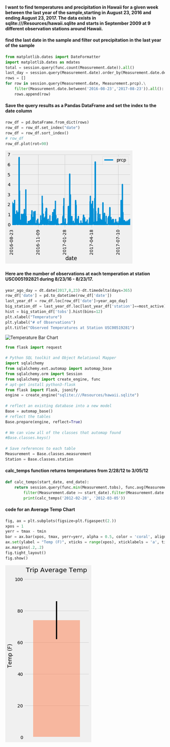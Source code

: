#### I want to find temperatures and precipitation in Hawaii for a given week between the last year of the sample,starting in August 23, 2016 and ending August 23, 2017.  The data exists in sqlite:///Resources/hawaii.sqlite and starts in September 2009 at 9 different observation stations around Hawaii.

#### find the last date in the sample and filter out precipitation in the last year of the sample
```python
from matplotlib.dates import DateFormatter
import matplotlib.dates as mdates
total = session.query(func.count(Measurement.date)).all()
last_day = session.query(Measurement.date).order_by(Measurement.date.desc()).first()
rows = []
for row in session.query(Measurement.date, Measurement.prcp).\
    filter(Measurement.date.between('2016-08-23','2017-08-23')).all():  #.limit(15)
    rows.append(row)
```

#### Save the query results as a Pandas DataFrame and set the index to the date column
```python
row_df = pd.DataFrame.from_dict(rows)
row_df = row_df.set_index("date")
row_df = row_df.sort_index()
# row_df
row_df.plot(rot=90)
```
![Precipitation Bar Chart](precipitation.png)

#### Here are the number of observations at each temperation at station USC005192821 during 8/23/16 - 8/23/17.
```python
year_ago_day = dt.date(2017,8,23)-dt.timedelta(days=365)
row_df['date'] = pd.to_datetime(row_df['date'])
last_year_df = row_df.loc[row_df['date']>year_ago_day]
big_station_df = last_year_df.loc[last_year_df['station']==most_active]
hist = big_station_df['tobs'].hist(bins=12)
plt.xlabel("Temperature")
plt.ylabel("# of Observations") 
plt.title("Observed Temperatures at Station USC00519281")
```
![Temperature Bar Chart](USC005192821.png)

```python
from flask import request

# Python SQL toolkit and Object Relational Mapper
import sqlalchemy
from sqlalchemy.ext.automap import automap_base
from sqlalchemy.orm import Session
from sqlalchemy import create_engine, func
# apt-get install python3-flask
from flask import Flask, jsonify
engine = create_engine("sqlite:///Resources/hawaii.sqlite")

# reflect an existing database into a new model
Base = automap_base()
# reflect the tables
Base.prepare(engine, reflect=True)

# We can view all of the classes that automap found
#Base.classes.keys()

# Save references to each table
Measurement = Base.classes.measurement
Station = Base.classes.station
```

#### calc_temps function returns temperatures from 2/28/12 to 3/05/12
```python
def calc_temps(start_date, end_date):
    return session.query(func.min(Measurement.tobs), func.avg(Measurement.tobs), func.max(Measurement.tobs)).\
        filter(Measurement.date >= start_date).filter(Measurement.date <= end_date).all()
        print(calc_temps('2012-02-28', '2012-03-05'))
```

#### code for an Average Temp Chart
```python
fig, ax = plt.subplots(figsize=plt.figaspect(2.))
xpos = 1
yerr = tmax - tmin
bar = ax.bar(xpos, tmax, yerr=yerr, alpha = 0.5, color = 'coral', align = 'center')
ax.set(ylabel = "Temp (F)", xticks = range(xpos), xticklabels = 'a', title="Trip Average Temp")
ax.margins(.2,.2)
fig.tight_layout()
fig.show()
```
![Avg Temp Chart](AvgTemp.png)